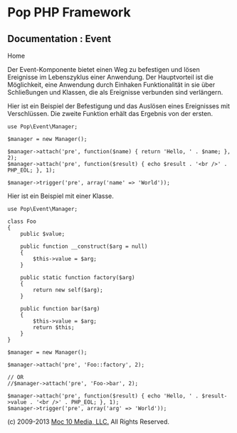 Pop PHP Framework
=================

Documentation : Event
---------------------

Home

Der Event-Komponente bietet einen Weg zu befestigen und lösen Ereignisse
im Lebenszyklus einer Anwendung. Der Hauptvorteil ist die Möglichkeit,
eine Anwendung durch Einhaken Funktionalität in sie über Schließungen
und Klassen, die als Ereignisse verbunden sind verlängern.

Hier ist ein Beispiel der Befestigung und das Auslösen eines Ereignisses
mit Verschlüssen. Die zweite Funktion erhält das Ergebnis von der
ersten.

    use Pop\Event\Manager;

    $manager = new Manager();

    $manager->attach('pre', function($name) { return 'Hello, ' . $name; }, 2);
    $manager->attach('pre', function($result) { echo $result . '<br />' . PHP_EOL; }, 1);

    $manager->trigger('pre', array('name' => 'World'));

Hier ist ein Beispiel mit einer Klasse.

    use Pop\Event\Manager;

    class Foo
    {
        public $value;

        public function __construct($arg = null)
        {
            $this->value = $arg;
        }

        public static function factory($arg)
        {
            return new self($arg);
        }

        public function bar($arg)
        {
            $this->value = $arg;
            return $this;
        }
    }

    $manager = new Manager();

    $manager->attach('pre', 'Foo::factory', 2);

    // OR
    //$manager->attach('pre', 'Foo->bar', 2);

    $manager->attach('pre', function($result) { echo 'Hello, ' . $result->value . '<br />' . PHP_EOL; }, 1);
    $manager->trigger('pre', array('arg' => 'World'));

\(c) 2009-2013 [Moc 10 Media, LLC.](http://www.moc10media.com) All
Rights Reserved.
